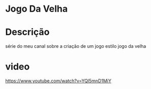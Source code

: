 # Jogo Da Velha
# Descrição
série do meu canal
sobre a criação de um jogo
estilo jogo da velha

# video
https://www.youtube.com/watch?v=YQl5mnD1MiY
